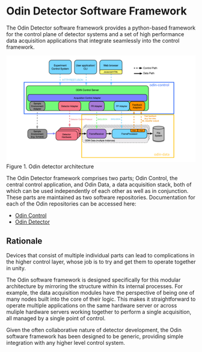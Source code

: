 # Odin Detector Software Framework

The Odin Detector software framework provides a python-based framework for the control plane of detector systems and a set of high performance data acquisition applications that integrate seamlessly into the control framework.

![Odin Detector Schematic](./images/odin_overview.png)
Figure 1. Odin detector architecture

The Odin Detector framework comprises two parts; Odin Control, the central control application, and Odin Data, a data acquisition stack, both of which can be used independently of each other as well as in conjunction.  These parts are maintained as two software repositories.  Documentation for each of the Odin repositories can be accessed here:

- [Odin Control](http://odin-detector.github.io/odin-control/)
- [Odin Detector](https://odin-detector.github.io/odin-data/)


## Rationale

Devices that consist of multiple individual parts can lead to complications in the higher control layer, whose job is to try and get them to operate together in unity. 

The Odin software framework is designed specifically for this modular architecture by mirroring the structure within its internal processes. For example, the data acquisition modules have the perspective of being one of many nodes built into the core of their logic. This makes it straightforward to operate multiple applications on the same hardware server or across muliple hardware servers working together to perform a single acquisition, all managed by a single point of control.

Given the often collaborative nature of detector development, the Odin software framework has been designed to be generic, providing simple integration with any higher level control system.
